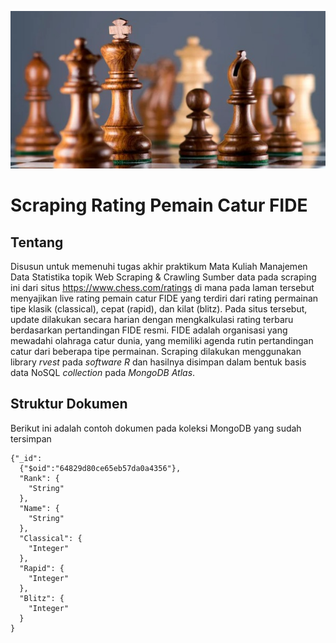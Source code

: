 <div align="left">
  
  ![image](chess-king-wooden-pieces-3yal5hd39dvbvu9u.jpg)

# Scraping Rating Pemain Catur FIDE
## Tentang
  Disusun untuk memenuhi tugas akhir praktikum Mata Kuliah Manajemen Data Statistika topik Web Scraping & Crawling
  Sumber data pada scraping ini dari situs https://www.chess.com/ratings di mana pada laman tersebut menyajikan live rating pemain catur FIDE yang terdiri dari rating permainan tipe klasik (classical), cepat (rapid), dan kilat (blitz). Pada situs tersebut, update dilakukan secara harian dengan mengkalkulasi rating terbaru berdasarkan pertandingan FIDE resmi. FIDE adalah organisasi yang mewadahi olahraga catur dunia, yang memiliki agenda rutin pertandingan catur dari beberapa tipe permainan.
  Scraping dilakukan menggunakan library *rvest* pada *software R* dan hasilnya disimpan dalam bentuk basis data NoSQL *collection* pada *MongoDB Atlas*.
  
## Struktur Dokumen
  Berikut ini adalah contoh dokumen pada koleksi MongoDB yang sudah tersimpan

```
{"_id":
  {"$oid":"64829d80ce65eb57da0a4356"},
  "Rank": {
    "String"
  },
  "Name": {
    "String"
  },
  "Classical": {
    "Integer"
  },
  "Rapid": {
    "Integer"
  },
  "Blitz": {
    "Integer"
  }
}
```
  


